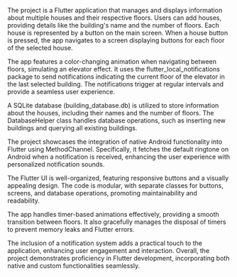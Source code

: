 
The project is a Flutter application that manages and displays information about multiple houses and their respective floors. Users can add houses, providing details like the building's name and the number of floors. Each house is represented by a button on the main screen. When a house button is pressed, the app navigates to a screen displaying buttons for each floor of the selected house.

The app features a color-changing animation when navigating between floors, simulating an elevator effect. It uses the flutter_local_notifications package to send notifications indicating the current floor of the elevator in the last selected building. The notifications trigger at regular intervals and provide a seamless user experience.

A SQLite database (building_database.db) is utilized to store information about the houses, including their names and the number of floors. The DatabaseHelper class handles database operations, such as inserting new buildings and querying all existing buildings.

The project showcases the integration of native Android functionality into Flutter using MethodChannel. Specifically, it fetches the default ringtone on Android when a notification is received, enhancing the user experience with personalized notification sounds.

The Flutter UI is well-organized, featuring responsive buttons and a visually appealing design. The code is modular, with separate classes for buttons, screens, and database operations, promoting maintainability and readability.

The app handles timer-based animations effectively, providing a smooth transition between floors. It also gracefully manages the disposal of timers to prevent memory leaks and Flutter errors.

The inclusion of a notification system adds a practical touch to the application, enhancing user engagement and interaction. Overall, the project demonstrates proficiency in Flutter development, incorporating both native and custom functionalities seamlessly.





